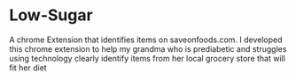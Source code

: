 # Low-Sugar
A chrome Extension that identifies items on saveonfoods.com. I developed this chrome extension to help my grandma who is prediabetic and struggles using technology clearly identify items from her local grocery store that will fit her diet
